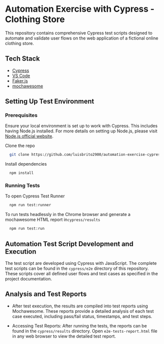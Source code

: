 # Automation Exercise with Cypress - Clothing Store

This repository contains comprehensive Cypress test scripts designed to automate and validate user flows on the web application of a fictional online clothing store.

## Tech Stack

- [Cypress](https://www.cypress.io/)
- [VS Code](https://code.visualstudio.com/)
- [Faker.js](https://fakerjs.dev/)
- [mochawesome](https://www.npmjs.com/package/mochawesome-report-generator)

## Setting Up Test Environment

### Prerequisites

Ensure your local environment is set up to work with Cypress. This includes having Node.js installed. For more details on setting up Node.js, please visit [Node.js official website](https://nodejs.org/).

Clone the repo

```bash
  git clone https://github.com/luisbrito2900/automation-exercise-cypress
```

Install dependencies

```bash
  npm install
```

### Running Tests

To open Cypress Test Runner

```bash
  npm run test:runner
```

To run tests headlessly in the Chrome browser and generate a mochawesome HTML report in`cypress/results`

```bash
  npm run test:run
```

## Automation Test Script Development and Execution

The test script are developed using Cypress with JavaScript. The complete test scripts can be found in the `cypress/e2e` directory of this repository. These scripts cover all defined user flows and test cases as specified in the project documentation.

## Analysis and Test Reports

- After test execution, the results are compiled into test reports using Mochawesome. These reports provide a detailed analysis of each test case executed, including pass/fail status, timestamps, and test steps.

- Accessing Test Reports: After running the tests, the reports can be found in the `cypress/results` directory. Open `e2e-tests-report.html` file in any web browser to view the detailed test report.
